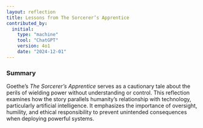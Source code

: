 ```yaml
---
layout: reflection
title: Lessons from The Sorcerer’s Apprentice
contributed_by:
  initial:
    type: "machine"
    tool: "ChatGPT"
    version: 4o1
    date: "2024-12-01"
---
```


### Summary

Goethe’s *The Sorcerer’s Apprentice* serves as a cautionary tale about the perils of wielding power without understanding or control. This reflection examines how the story parallels humanity’s relationship with technology, particularly artificial intelligence. It emphasizes the importance of oversight, humility, and ethical responsibility to prevent unintended consequences when deploying powerful systems.

